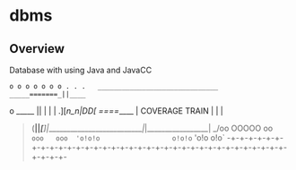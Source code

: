 # dbms
## Overview
Database with using Java and JavaCC

    o o o o o o o . . .   ______________________________ _____=======_||____
   o      _____           ||                            | |                 |
 .][__n_n_|DD[  ====_____  |       COVERAGE TRAIN       | |                 |
>(________|__|_[_________]_|____________________________|_|_________________|
_/oo OOOOO oo`  ooo   ooo  'o!o!o                  o!o!o` 'o!o         o!o`
-+-+-+-+-+-+-+-+-+-+-+-+-+-+-+-+-+-+-+-+-+-+-+-+-+-+-+-+-+-+-+-+-+-+-+-+-+-+-+-
